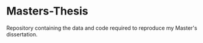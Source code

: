 # Masters-Thesis
Repository containing the data and code required to reproduce my Master's dissertation.
